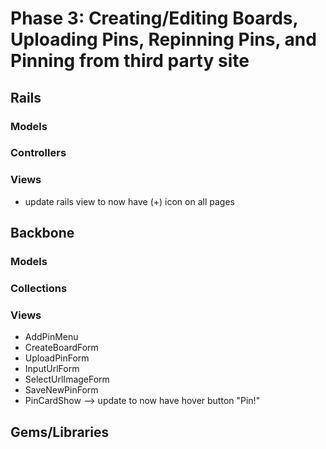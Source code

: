 # Phase 3: Creating/Editing Boards, Uploading Pins, Repinning Pins, and Pinning from third party site

## Rails
### Models

### Controllers

### Views
* update rails view to now have (+) icon on all pages

## Backbone
### Models

### Collections

### Views
* AddPinMenu
* CreateBoardForm
* UploadPinForm
* InputUrlForm
* SelectUrlImageForm
* SaveNewPinForm
* PinCardShow --> update to now have hover button "Pin!"

## Gems/Libraries
